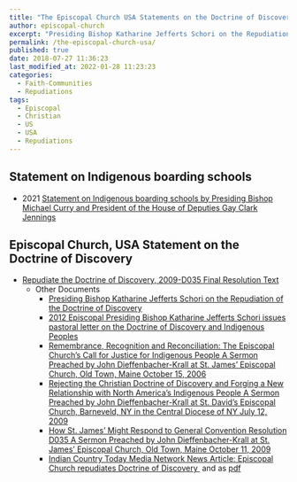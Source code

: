 ```yaml
---
title: "The Episcopal Church USA Statements on the Doctrine of Discovery"
author: episcopal-church
excerpt: "Presiding Bishop Katharine Jefferts Schori on the Repudiation of the Doctrine of Discovery"
permalink: /the-episcopal-church-usa/
published: true
date: 2018-07-27 11:36:23
last_modified_at: 2022-01-28 11:23:23
categories:
  - Faith-Communities
  - Repudiations
tags:
  - Episcopal
  - Christian
  - US
  - USA
  - Repudiations
---
```

## Statement on Indigenous boarding schools
* 2021 [Statement on Indigenous boarding schools by Presiding Bishop Michael Curry and President of the House of Deputies Gay Clark Jennings](https://www.episcopalchurch.org/publicaffairs/statement-on-indigenous-boarding-schools-by-presiding-bishop-michael-curry-and-president-of-the-house-of-deputies-gay-clark-jennings/?mc_cid=46fd879cc5&mc_eid=bc46b47aa2)

## Episcopal Church, USA Statement on the Doctrine of Discovery

*   [Repudiate the Doctrine of Discovery, 2009-D035 Final Resolution Text](/episcopal-church-repudiates-the-doctrine-of-discovery/)
    *   Other Documents
        *   [Presiding Bishop Katharine Jefferts Schori on the Repudiation of the Doctrine of Discovery](https://www.episcopalchurch.org/page/repudiation-doctrine-discovery)
        *   [2012 Episcopal Presiding Bishop Katharine Jefferts Schori issues pastoral letter on the Doctrine of Discovery and Indigenous Peoples](https://www.episcopalchurch.org/posts/publicaffairs/episcopal-presiding-bishop-katharine-jefferts-schori-issues-pastoral-letter)
        *   [Remembrance, Recognition and Reconciliation: The Episcopal Church’s Call for Justice for Indigenous People A Sermon Preached by John Dieffenbacher-Krall at St. James’ Episcopal Church, Old Town, Maine October 15, 2006](/episcopalian-remembrance-recognition-and-reconciliation/)
        *   [Rejecting the Christian Doctrine of Discovery and Forging a New Relationship with North America’s Indigenous People A Sermon Preached by John Dieffenbacher-Krall at St. David’s Episcopal Church, Barneveld, NY in the Central Diocese of NY July 12, 2009](/rejecting-the-christian-doctrine-of-discovery-and-forging-a-new-relationship-with-north-americas-indigenous-people/)
        *   [How St. James’ Might Respond to General Convention Resolution D035 A Sermon Preached by John Dieffenbacher-Krall at St. James’ Episcopal Church, Old Town, Maine October 11, 2009](/doctrine-of-discovery-sermon-john-diffenbacher/)
        *   [Indian Country Today Media Network News Article: Episcopal Church repudiates Doctrine of Discovery ](https://indiancountrytoday.com/archive/episcopal-church-repudiates-doctrine-of-discovery) and as [pdf](/assets/pdfs/episcopal-church-repudiates-doctrine-of-discovery.pdf)
